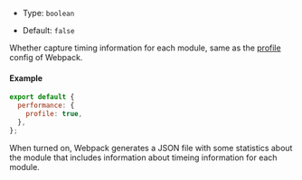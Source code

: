 - Type: `boolean`

- Default: `false`

Whether capture timing information for each module, same as the [profile](https://webpack.js.org/configuration/other-options/#profile) config of Webpack.

#### Example

```js
export default {
  performance: {
    profile: true,
  },
};
```

When turned on, Webpack generates a JSON file with some statistics about the module that includes information about timeing information for each module.
